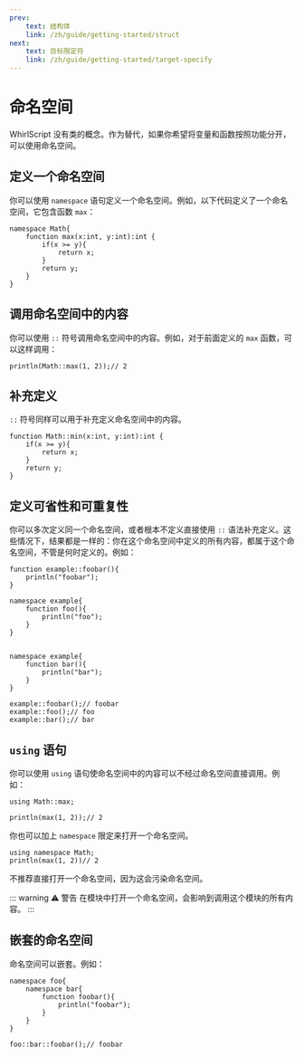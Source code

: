 ```yaml
---
prev:
    text: 结构体
    link: /zh/guide/getting-started/struct
next:
    text: 目标限定符
    link: /zh/guide/getting-started/target-specify
---
```


# 命名空间

WhirlScript 没有类的概念。作为替代，如果你希望将变量和函数按照功能分开，可以使用命名空间。

## 定义一个命名空间

你可以使用 `namespace` 语句定义一个命名空间。例如，以下代码定义了一个命名空间，它包含函数 `max`：

```WhirlScript
namespace Math{
    function max(x:int, y:int):int {
        if(x >= y){
            return x;
        }
        return y;
    }
}
```

## 调用命名空间中的内容

你可以使用 `::` 符号调用命名空间中的内容。例如，对于前面定义的 `max` 函数，可以这样调用：

```WhirlScript
println(Math::max(1, 2));// 2
```

## 补充定义

`::` 符号同样可以用于补充定义命名空间中的内容。

```WhirlScript
function Math::min(x:int, y:int):int {
    if(x >= y){
        return x;
    }
    return y;
}
```

## 定义可省性和可重复性

你可以多次定义同一个命名空间，或者根本不定义直接使用 `::` 语法补充定义。这些情况下，结果都是一样的：你在这个命名空间中定义的所有内容，都属于这个命名空间，不管是何时定义的。例如：

```WhirlScript
function example::foobar(){
    println("foobar");
}

namespace example{
    function foo(){
        println("foo");
    }
}


namespace example{
    function bar(){
        println("bar");
    }
}

example::foobar();// foobar
example::foo();// foo
example::bar();// bar
```

## `using` 语句

你可以使用 `using` 语句使命名空间中的内容可以不经过命名空间直接调用。例如：

```WhirlScript
using Math::max;

println(max(1, 2));// 2
```

你也可以加上 `namespace` 限定来打开一个命名空间。

```WhirlScript
using namespace Math;
println(max(1, 2))// 2
```

不推荐直接打开一个命名空间，因为这会污染命名空间。

::: warning ⚠️ 警告
在模块中打开一个命名空间，会影响到调用这个模块的所有内容。
:::

## 嵌套的命名空间

命名空间可以嵌套。例如：

```WhirlScript
namespace foo{
    namespace bar{
        function foobar(){
            println("foobar");
        }
    }
}

foo::bar::foobar();// foobar
```